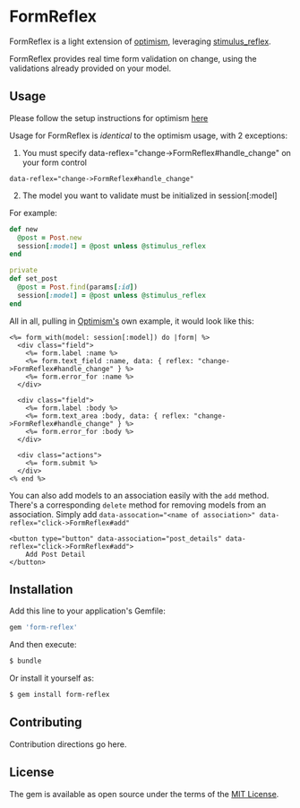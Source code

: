 # FormReflex
FormReflex is a light extension of [optimism](https://optimism.leastbad.com/), leveraging [stimulus_reflex](https://docs.stimulusreflex.com/).

FormReflex provides real time form validation on change, using the validations already provided on your model.

## Usage

Please follow the setup instructions for optimism [here](https://optimism.leastbad.com/quick-start)

Usage for FormReflex is *identical* to the optimism usage, with 2 exceptions:

1) You must specify data-reflex="change->FormReflex#handle_change" on your form control

```erb
data-reflex="change->FormReflex#handle_change"
```

2) The model you want to validate must be initialized in session[:model]

For example:

```ruby
def new
  @post = Post.new
  session[:model] = @post unless @stimulus_reflex
end

private
def set_post
  @post = Post.find(params[:id])
  session[:model] = @post unless @stimulus_reflex
end
``` 

All in all, pulling in [Optimism's](https://optimism.leastbad.com/) own example, it would look like this:

```erb
<%= form_with(model: session[:model]) do |form| %>
  <div class="field">
    <%= form.label :name %>
    <%= form.text_field :name, data: { reflex: "change->FormReflex#handle_change" } %>
    <%= form.error_for :name %>
  </div>

  <div class="field">
    <%= form.label :body %>
    <%= form.text_area :body, data: { reflex: "change->FormReflex#handle_change" } %>
    <%= form.error_for :body %>
  </div>

  <div class="actions">
    <%= form.submit %>
  </div>
<% end %>
```

You can also add models to an association easily with the `add` method. There's a corresponding `delete` method for removing models from
an association. Simply add `data-assocation="<name of association>" data-reflex="click->FormReflex#add"`

```
<button type="button" data-association="post_details" data-reflex="click->FormReflex#add">
    Add Post Detail
</button>
```


## Installation
Add this line to your application's Gemfile:

```ruby
gem 'form-reflex'
```

And then execute:
```bash
$ bundle
```

Or install it yourself as:
```bash
$ gem install form-reflex
```

## Contributing
Contribution directions go here.

## License
The gem is available as open source under the terms of the [MIT License](https://opensource.org/licenses/MIT).
